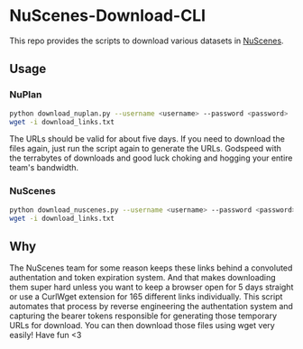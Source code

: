 # NuScenes-Download-CLI

This repo provides the scripts to download various datasets in [NuScenes](https://www.nuscenes.org/).

## Usage

### NuPlan

```bash
python download_nuplan.py --username <username> --password <password>
wget -i download_links.txt
```

The URLs should be valid for about five days. If you need to download the files again, just run the script again to generate the URLs. Godspeed with the terrabytes of downloads and good luck choking and hogging your entire team's bandwidth.

### NuScenes

```bash
python download_nuscenes.py --username <username> --password <password>
wget -i download_links.txt
```

## Why

The NuScenes team for some reason keeps these links behind a convoluted authentation and token expiration system. And that makes downloading them super hard unless you want to keep a browser open for 5 days straight or use a CurlWget extension for 165 different links individually. This script automates that process by reverse engineering the authentation system and capturing the bearer tokens responsible for generating those temporary URLs for download. You can then download those files using wget very easily! Have fun <3